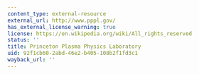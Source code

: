 ```yaml
---
content_type: external-resource
external_url: http://www.pppl.gov/
has_external_license_warning: true
license: https://en.wikipedia.org/wiki/All_rights_reserved
status: ''
title: Princeton Plasma Physics Laboratory
uid: 92f1cb60-2abd-46e2-b405-108b2f1fd3c1
wayback_url: ''
---
```

